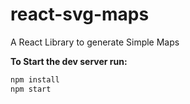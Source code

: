 # react-svg-maps
A React Library to generate Simple Maps

**To Start the dev server run:**
```bash 
npm install
npm start
```